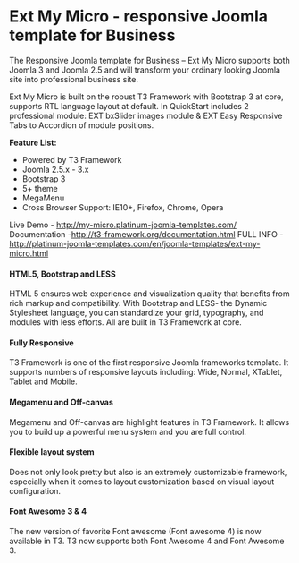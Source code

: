 Ext My Micro - responsive Joomla template for Business
================


<p>The Responsive Joomla template for Business – Ext My Micro supports both Joomla 3 and Joomla 2.5 and will transform your ordinary looking Joomla site into professional business site.</p>

<p>Ext My Micro is built on the robust T3 Framework with Bootstrap 3 at core, supports RTL language layout at default. In QuickStart includes 2 professional module: EXT bxSlider images module & EXT Easy Responsive Tabs to Accordion of module positions.</p>

<strong>Feature List:</strong>
<ul>
<li>Powered by T3 Framework</li>
<li>Joomla 2.5.x - 3.x</li>
<li>Bootstrap 3</li>
<li>5+ theme</li>
<li>MegaMenu</li>
<li>Cross Browser Support: IE10+, Firefox, Chrome, Opera</li>
</ul>

Live Demo - http://my-micro.platinum-joomla-templates.com/
Documentation -http://t3-framework.org/documentation.html 
FULL INFO - http://platinum-joomla-templates.com/en/joomla-templates/ext-my-micro.html

 
<h4>HTML5, Bootstrap and LESS</h4>

<p>HTML 5 ensures web experience and visualization quality that benefits from rich markup and compatibility. With Bootstrap and LESS- the Dynamic Stylesheet language, you can standardize your grid, typography, and modules with less efforts. All are built in T3 Framework at core.</p>

<h4>Fully Responsive</h4>

<p>T3 Framework is one of the first responsive Joomla frameworks template. It supports numbers of responsive layouts including: Wide, Normal, XTablet, Tablet and Mobile.</p>

<h4>Megamenu and Off-canvas</h4>

<p>Megamenu and Off-canvas are highlight features in T3 Framework. It allows you to build up a powerful menu system and you are full control.</p>

<h4>Flexible layout system</h4>

<p>Does not only look pretty but also is an extremely customizable framework, especially when it comes to layout customization based on visual layout configuration.</p>

<h4>Font Awesome 3 & 4</h4>

<p>The new version of favorite Font awesome (Font awesome 4) is now available in T3. T3 now supports both Font Awesome 4 and Font Awesome 3.</p>
 
